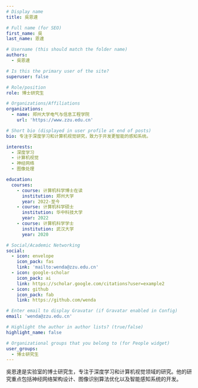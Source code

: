 ```yaml
---
# Display name
title: 吳恩達

# Full name (for SEO)
first_name: 吳
last_name: 恩達

# Username (this should match the folder name)
authors:
  - 吳恩達

# Is this the primary user of the site?
superuser: false

# Role/position
role: 博士研究生

# Organizations/Affiliations
organizations:
  - name: 郑州大学电气与信息工程学院
    url: 'https://www.zzu.edu.cn'

# Short bio (displayed in user profile at end of posts)
bio: 专注于深度学习和计算机视觉研究，致力于开发更智能的感知系统。

interests:
  - 深度学习
  - 计算机视觉
  - 神经网络
  - 图像处理

education:
  courses:
    - course: 计算机科学博士在读
      institution: 郑州大学
      year: 2022-至今
    - course: 计算机科学硕士
      institution: 华中科技大学
      year: 2022
    - course: 计算机科学学士
      institution: 武汉大学
      year: 2020

# Social/Academic Networking
social:
  - icon: envelope
    icon_pack: fas
    link: 'mailto:wenda@zzu.edu.cn'
  - icon: google-scholar
    icon_pack: ai
    link: https://scholar.google.com/citations?user=example2
  - icon: github
    icon_pack: fab
    link: https://github.com/wenda

# Enter email to display Gravatar (if Gravatar enabled in Config)
email: 'wenda@zzu.edu.cn'

# Highlight the author in author lists? (true/false)
highlight_name: false

# Organizational groups that you belong to (for People widget)
user_groups:
  - 博士研究生
---
```


吳恩達是实验室的博士研究生，专注于深度学习和计算机视觉领域的研究。他的研究重点包括神经网络架构设计、图像识别算法优化以及智能感知系统的开发。
